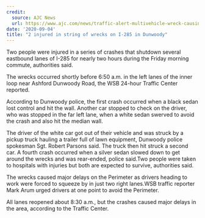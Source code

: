 ```yaml
---
credit:
  source: AJC News
  url: https://www.ajc.com/news/traffic-alert-multivehicle-wreck-causing-heavy-delays-on-i-285-in-dunwoody/AF54T7XVZNBWLIVMDZDAKYLZDI/
date: '2020-09-04'
title: "2 injured in string of wrecks on I-285 in Dunwoody"
---
```

Two people were injured in a series of crashes that shutdown several eastbound lanes of I-285 for nearly two hours during the Friday morning commute, authorities said.

The wrecks occurred shortly before 6:50 a.m. in the left lanes of the inner loop near Ashford Dunwoody Road, the WSB 24-hour Traffic Center reported.

According to Dunwoody police, the first crash occurred when a black sedan lost control and hit the wall. Another car stopped to check on the driver, who was stopped in the far left lane, when a white sedan swerved to avoid the crash and also hit the median wall.

The driver of the white car got out of their vehicle and was struck by a pickup truck hauling a trailer full of lawn equipment, Dunwoody police spokesman Sgt. Robert Parsons said. The truck then hit struck a second car. A fourth crash occurred when a silver sedan slowed down to get around the wrecks and was rear-ended, police said.Two people were taken to hospitals with injuries but both are expected to survive, authorities said.

The wrecks caused major delays on the Perimeter as drivers heading to work were forced to squeeze by in just two right lanes.WSB traffic reporter Mark Arum urged drivers at one point to avoid the Perimeter.

All lanes reopened about 8:30 a.m., but the crashes caused major delays in the area, according to the Traffic Center.
